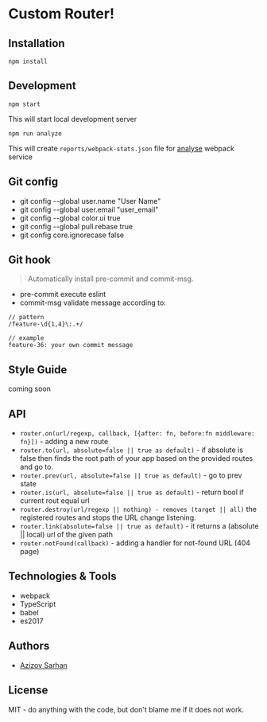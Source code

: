 # Custom Router!

## Installation

```
npm install
```


## Development

```
npm start
```

This will start local development server

```
npm run analyze
```

This will create `reports/webpack-stats.json` file for [analyse](https://webpack.github.io/analyse/) webpack service

## Git config

* git config --global user.name "User Name"
* git config --global user.email "user_email"
* git config --global color.ui true
* git config --global pull.rebase true
* git config core.ignorecase false

## Git hook
> Automatically install pre-commit and commit-msg.

* pre-commit execute eslint
* commit-msg validate message according to: 

```
// pattern
/feature-\d{1,4}\:.+/

// example
feature-36: your own commit message
```

## Style Guide

 coming soon
 
## API

* `router.on(url/regexp, callback, [{after: fn, before:fn middleware: fn}])` - adding a new route
* `router.to(url, absolute=false || true as default)` - if absolute is false then finds the root path of your app based on the provided routes and go to.
* `router.prev(url, absolute=false || true as default)` - go to prev state
* `router.is(url, absolute=false || true as default)` - return bool if current rout equal url
* `router.destroy(url/regexp || nothing) - removes (target || all)` the registered routes and stops the URL change listening.
* `router.link(absolute=false || true as default)` - it returns a (absolute || local) url of the given path
* `router.notFound(callback)` - adding a handler for not-found URL (404 page)


## Technologies & Tools

* webpack
* TypeScript
* babel
* es2017

## Authors

* [Azizov Sarhan](https://github.com/Jayser/)

## License
MIT - do anything with the code, but don't blame me if it does not work.